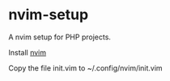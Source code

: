 # nvim-setup

A nvim setup for PHP projects.

Install [nvim](https://neovim.io/)

Copy the file init.vim to ~/.config/nvim/init.vim
